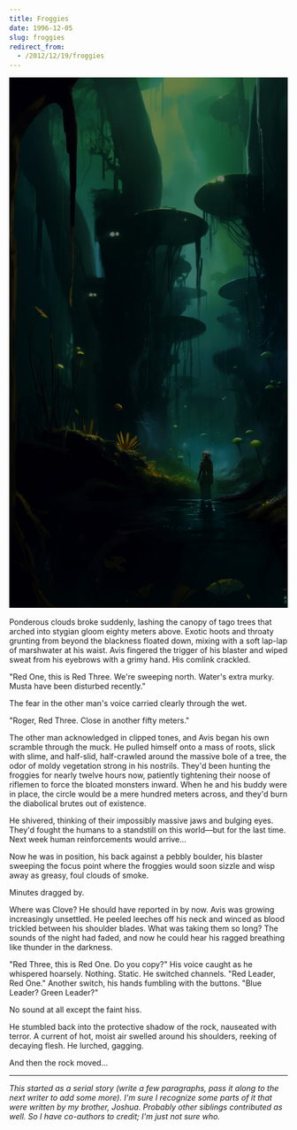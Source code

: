 ```yaml
---
title: Froggies
date: 1996-12-05
slug: froggies
redirect_from:
  - /2012/12/19/froggies
---
```

<img alt="soldier in jungle on froggy planet" src="assets/froggy-planet.jpg" />

Ponderous clouds broke suddenly, lashing the canopy of tago trees that arched into stygian gloom eighty meters above. Exotic hoots and throaty grunting from beyond the blackness floated down, mixing with a soft lap-lap of marshwater at his waist. Avis fingered the trigger of his blaster and wiped sweat from his eyebrows with a grimy hand. His comlink crackled.

"Red One, this is Red Three. We're sweeping north. Water's extra murky. Musta have been disturbed recently."

The fear in the other man's voice carried clearly through the wet.

"Roger, Red Three. Close in another fifty meters."

The other man acknowledged in clipped tones, and Avis began his own scramble through the muck. He pulled himself onto a mass of roots, slick with slime, and half-slid, half-crawled around the massive bole of a tree, the odor of moldy vegetation strong in his nostrils. They'd been hunting the froggies for nearly twelve hours now, patiently tightening their noose of riflemen to force the bloated monsters inward. When he and his buddy were in place, the circle would be a mere hundred meters across, and they'd burn the diabolical brutes out of existence.

He shivered, thinking of their impossibly massive jaws and bulging eyes. They'd fought the humans to a standstill on this world—but for the last time. Next week human reinforcements would arrive...

Now he was in position, his back against a pebbly boulder, his blaster sweeping the focus point where the froggies would soon sizzle and wisp away as greasy, foul clouds of smoke.

Minutes dragged by.

Where was Clove? He should have reported in by now. Avis was growing increasingly unsettled. He peeled leeches off his neck and winced as blood trickled between his shoulder blades. What was taking them so long? The sounds of the night had faded, and now he could hear his ragged breathing like thunder in the darkness.

"Red Three, this is Red One. Do you copy?" His voice caught as he whispered hoarsely. Nothing. Static. He switched channels. "Red Leader, Red One." Another switch, his hands fumbling with the buttons. "Blue Leader? Green Leader?"

No sound at all except the faint hiss.

He stumbled back into the protective shadow of the rock, nauseated with terror. A current of hot, moist air swelled around his shoulders, reeking of decaying flesh. He lurched, gagging.

And then the rock moved...

<hr>

<em>This started as a serial story (write a few paragraphs, pass it along to the next writer to add some more). I'm sure I recognize some parts of it that were written by my brother, Joshua. Probably other siblings contributed as well. So I have co-authors to credit; I'm just not sure who.</em>